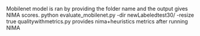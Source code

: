 Mobilenet model is ran by providing the folder name and the output gives NIMA scores.
python evaluate_mobilenet.py -dir newLabeledtest30/ -resize true 
qualitywithmetrics.py provides nima+heuristics metrics after running NIMA
